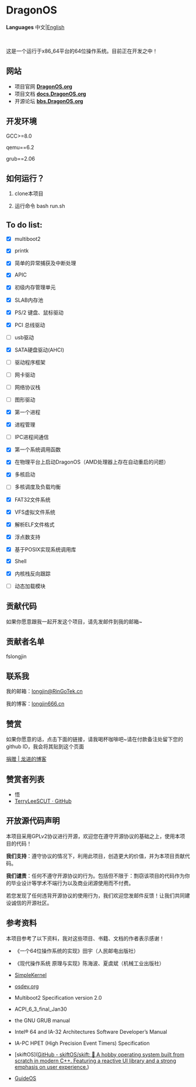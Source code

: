 # DragonOS

**Languages** 中文|[English](README_EN.md)

&nbsp;

这是一个运行于x86_64平台的64位操作系统。目前正在开发之中！

## 网站
- 项目官网  **[DragonOS.org](https://dragonos.org)**
- 项目文档  **[docs.DragonOS.org](https://docs.dragonos.org)**
- 开源论坛  **[bbs.DragonOS.org](https://bbs.dragonos.org)**
&nbsp;
## 开发环境

GCC>=8.0

qemu==6.2

grub==2.06

## 如何运行？

1. clone本项目

2. 运行命令 bash run.sh

## To do list:

- [x] multiboot2

- [x] printk

- [x] 简单的异常捕获及中断处理

- [x] APIC

- [x] 初级内存管理单元

- [x] SLAB内存池

- [x] PS/2 键盘、鼠标驱动

- [x] PCI 总线驱动

- [ ] usb驱动

- [x] SATA硬盘驱动(AHCI)

- [ ] 驱动程序框架

- [ ] 网卡驱动

- [ ] 网络协议栈

- [ ] 图形驱动

- [x] 第一个进程

- [x] 进程管理

- [ ] IPC进程间通信

- [x] 第一个系统调用函数

- [x] 在物理平台上启动DragonOS（AMD处理器上存在自动重启的问题）

- [x] 多核启动

- [ ] 多核调度及负载均衡

- [x] FAT32文件系统

- [x] VFS虚拟文件系统

- [x] 解析ELF文件格式

- [x] 浮点数支持

- [x] 基于POSIX实现系统调用库

- [x] Shell

- [x] 内核栈反向跟踪

- [ ] 动态加载模块

## 贡献代码

如果你愿意跟我一起开发这个项目，请先发邮件到我的邮箱~

## 贡献者名单

fslongjin

## 联系我

我的邮箱：longjin@RinGoTek.cn

我的博客：[longjin666.cn](https://longjin666.cn)

## 赞赏

如果你愿意的话，点击下面的链接，请我喝杯咖啡吧~请在付款备注处留下您的github ID，我会将其贴到这个页面

[捐赠 | 龙进的博客](https://longjin666.cn/?page_id=54)

## 赞赏者列表

- 悟
- [TerryLeeSCUT · GitHub](https://github.com/TerryLeeSCUT)

## 开放源代码声明

本项目采用GPLv2协议进行开源，欢迎您在遵守开源协议的基础之上，使用本项目的代码！

**我们支持**：遵守协议的情况下，利用此项目，创造更大的价值，并为本项目贡献代码。

**我们谴责**：任何不遵守开源协议的行为。包括但不限于：剽窃该项目的代码作为你的毕业设计等学术不端行为以及商业闭源使用而不付费。

若您发现了任何违背开源协议的使用行为，我们欢迎您发邮件反馈！让我们共同建设诚信的开源社区。

## 参考资料

本项目参考了以下资料，我对这些项目、书籍、文档的作者表示感谢！

- 《一个64位操作系统的实现》田宇（人民邮电出版社）

- 《现代操作系统 原理与实现》陈海波、夏虞斌（机械工业出版社）

- [SimpleKernel](https://github.com/Simple-XX/SimpleKernel)

- [osdev.org](https://wiki.osdev.org/Main_Page)

- Multiboot2 Specification version 2.0

- ACPI_6_3_final_Jan30

- the GNU GRUB manual

- Intel® 64 and IA-32 Architectures Software Developer’s Manual

- IA-PC HPET (High Precision Event Timers) Specification

- [skiftOS]([GitHub - skiftOS/skift: 🥑 A hobby operating system built from scratch in modern C++. Featuring a reactive UI library and a strong emphasis on user experience.](https://github.com/skiftOS/skift))

- [GuideOS](https://github.com/Codetector1374/GuideOS)
